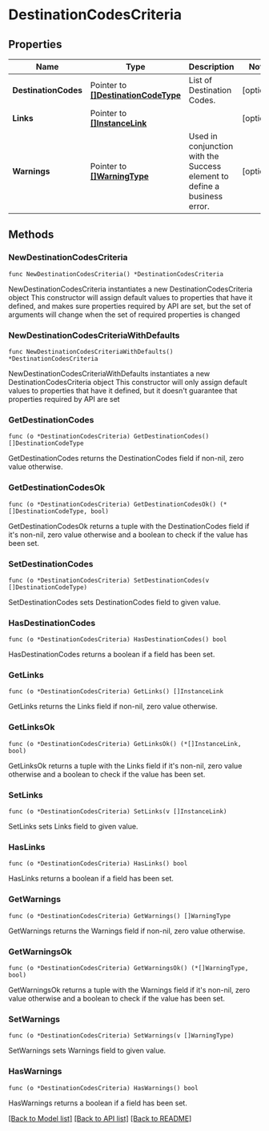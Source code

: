 # DestinationCodesCriteria

## Properties

Name | Type | Description | Notes
------------ | ------------- | ------------- | -------------
**DestinationCodes** | Pointer to [**[]DestinationCodeType**](DestinationCodeType.md) | List of Destination Codes. | [optional] 
**Links** | Pointer to [**[]InstanceLink**](InstanceLink.md) |  | [optional] 
**Warnings** | Pointer to [**[]WarningType**](WarningType.md) | Used in conjunction with the Success element to define a business error. | [optional] 

## Methods

### NewDestinationCodesCriteria

`func NewDestinationCodesCriteria() *DestinationCodesCriteria`

NewDestinationCodesCriteria instantiates a new DestinationCodesCriteria object
This constructor will assign default values to properties that have it defined,
and makes sure properties required by API are set, but the set of arguments
will change when the set of required properties is changed

### NewDestinationCodesCriteriaWithDefaults

`func NewDestinationCodesCriteriaWithDefaults() *DestinationCodesCriteria`

NewDestinationCodesCriteriaWithDefaults instantiates a new DestinationCodesCriteria object
This constructor will only assign default values to properties that have it defined,
but it doesn't guarantee that properties required by API are set

### GetDestinationCodes

`func (o *DestinationCodesCriteria) GetDestinationCodes() []DestinationCodeType`

GetDestinationCodes returns the DestinationCodes field if non-nil, zero value otherwise.

### GetDestinationCodesOk

`func (o *DestinationCodesCriteria) GetDestinationCodesOk() (*[]DestinationCodeType, bool)`

GetDestinationCodesOk returns a tuple with the DestinationCodes field if it's non-nil, zero value otherwise
and a boolean to check if the value has been set.

### SetDestinationCodes

`func (o *DestinationCodesCriteria) SetDestinationCodes(v []DestinationCodeType)`

SetDestinationCodes sets DestinationCodes field to given value.

### HasDestinationCodes

`func (o *DestinationCodesCriteria) HasDestinationCodes() bool`

HasDestinationCodes returns a boolean if a field has been set.

### GetLinks

`func (o *DestinationCodesCriteria) GetLinks() []InstanceLink`

GetLinks returns the Links field if non-nil, zero value otherwise.

### GetLinksOk

`func (o *DestinationCodesCriteria) GetLinksOk() (*[]InstanceLink, bool)`

GetLinksOk returns a tuple with the Links field if it's non-nil, zero value otherwise
and a boolean to check if the value has been set.

### SetLinks

`func (o *DestinationCodesCriteria) SetLinks(v []InstanceLink)`

SetLinks sets Links field to given value.

### HasLinks

`func (o *DestinationCodesCriteria) HasLinks() bool`

HasLinks returns a boolean if a field has been set.

### GetWarnings

`func (o *DestinationCodesCriteria) GetWarnings() []WarningType`

GetWarnings returns the Warnings field if non-nil, zero value otherwise.

### GetWarningsOk

`func (o *DestinationCodesCriteria) GetWarningsOk() (*[]WarningType, bool)`

GetWarningsOk returns a tuple with the Warnings field if it's non-nil, zero value otherwise
and a boolean to check if the value has been set.

### SetWarnings

`func (o *DestinationCodesCriteria) SetWarnings(v []WarningType)`

SetWarnings sets Warnings field to given value.

### HasWarnings

`func (o *DestinationCodesCriteria) HasWarnings() bool`

HasWarnings returns a boolean if a field has been set.


[[Back to Model list]](../README.md#documentation-for-models) [[Back to API list]](../README.md#documentation-for-api-endpoints) [[Back to README]](../README.md)


